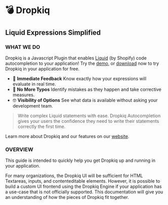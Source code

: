 # 💣 Dropkiq
## Liquid Expressions Simplified

### WHAT WE DO

Dropkiq is a Javascript Plugin that enables [Liquid](https://shopify.github.io/liquid/) (by Shopify) code autocompletion to your application! Try the [demo](https://app.dropkiq.com/demo), or [download](https://app.dropkiq.com/download) now to try Dropkiq in your application for free.

* 🧐 **Immediate Feedback** Know exactly how your expressions will evaluate in real time.
* 🤬 **No More Typos** Identify mistakes as they happen and take corrective measures.
* 🤓 **Visibility of Options** See what data is available without asking your development team.

> Write complex Liquid statements with ease. Dropkiq Autocompletion gives your users the confidence they need to write their statements correctly the first time.

Learn more about Dropkiq and our features on our [website](https://www.dropkiq.com/).

### OVERVIEW

This guide is intended to quickly help you get Dropkiq up and running in your application.

For many organizations, the Dropkiq UI will be sufficient for HTML Textareas, inputs, and contenteditable elements. However, it is possible to build a custom UI frontend using the Dropkiq Engine if your application has a use-case that is not officially supported. This documentation will give you an understanding of how the pieces of Dropkiq fit together.
